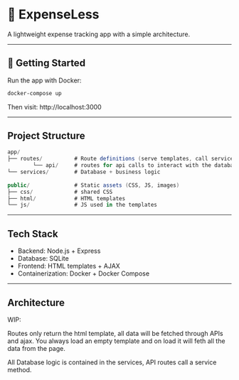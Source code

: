 # 💸 ExpenseLess

A lightweight expense tracking app with a simple architecture.

---
## 🚀 Getting Started

Run the app with Docker:

```bash
docker-compose up
```

Then visit: http://localhost:3000

---

## Project Structure

```csharp
app/
├── routes/          # Route definitions (serve templates, call services)
        └── api/     # routes for api calls to interact with the database
└── services/        # Database + business logic
  
public/              # Static assets (CSS, JS, images)
├── css/             # shared CSS
├── html/            # HTML templates
└── js/              # JS used in the templates
```

---
## Tech Stack

- Backend: Node.js + Express
- Database: SQLite
- Frontend: HTML templates + AJAX
- Containerization: Docker + Docker Compose

---

## Architecture

WIP:

Routes only return the html template, all data will be fetched through APIs and ajax.
You always load an empty template and on load it will feth all the data from the page.



All Database logic is contained in the services, API routes call a service method.